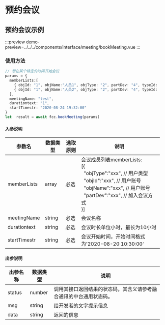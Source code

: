 # 预约会议

## 预约会议示例

:::preview
demo-preview=../../../components/interface/meeting/bookMeeting.vue
:::

### 使用方法
```typescript
// 想在某个特定的时间开始会议
params = {
  memberLists:[
    { objId: "1", objName:"人员1", objType: "2", partDev: "4", typeId: "" },
    { objId: "1", objName:"人员2", objType: "2", partDev: "4", typeId: "" }
  ],
  meetingName: "test",
  durationtext: "1",
  startTimestr: "2020-08-24 19:32:00"
}
let  result = await fcc.bookMeeting(params)
```
<!-- **入参说明** -->
#### 入参说明

| **参数名** | **数据类型** | **选取原则** |**说明** |
| ---------- | -------------- | -------------- | ---------------- |
| memberLists      | array       | 必选         | 会议成员列表memberLists: <br/>[{<br/>&nbsp;&nbsp;"objType":"xxx",  // 用户类型<br/> &nbsp;&nbsp;"objId":"xxx",  // 用户账号<br/> &nbsp;&nbsp;"objName":"xxx",  // 用户账号<br/> &nbsp;&nbsp;"partDev":"xxx",  // 加入会议方式<br/>}]|
| meetingName      | string       | 必选 | 会议名称 |
| durationtext      | string       | 必选 | 会议时长单位小时，最长为10小时 |
| startTimestr      | string       | 必选 | 会议开始时间，开始时间格式为'2020-08-20 10:30:00' |

#### 出参说明

| **出参名称** | **数据类型** | **说明**                         |
| -------- | -------- | ------------------------------ |
| status   | number   | 调用其接口返回结果的状态码，其含义请参考融合通讯的中台通用状态码。 &nbsp; |
| msg      | string   | 给开发者的文字提示信息                    |
| data     | string   | 返回的信息                          |

